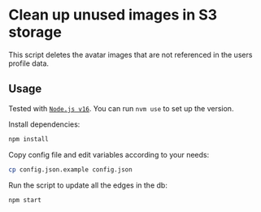# Clean up unused images in S3 storage

This script deletes the avatar images that are not referenced in the users profile data.

## Usage

Tested with [`Node.js v16`](https://nodejs.org/en/). You can run `nvm use` to set up the version.

Install dependencies:

```bash
npm install
```

Copy config file and edit variables according to your needs:

```bash
cp config.json.example config.json
```

Run the script to update all the edges in the db:

```bash
npm start
```
